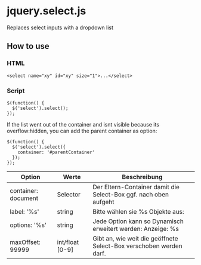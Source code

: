 # jquery.select.js

Replaces select inputs with a dropdown list

## How to use

### HTML

```
<select name="xy" id="xy" size="1">...</select>
```

### Script

```
$(function() {
  $('select').select();
});
```

If the list went out of the container and isnt visible because its overflow:hidden, you can add the parent container as option:

```
$(function() {
  $('select').select({
    container: '#parentContainer'
  });
});
```

<table>
	<thead>
		<tr>
			<th>Option</th>
			<th>Werte</th>
			<th>Beschreibung</th>
		</tr>
	</thead>
	<tbody>
		<tr>
			<td>container: document</td>
			<td>Selector</td>
			<td>Der Eltern-Container damit die Select-Box ggf. nach oben aufgeht</td>
		</tr>
		<tr>
			<td>label: '%s'</td>
			<td>string</td>
			<td>Bitte wählen sie %s Objekte aus:</td>
		</tr>
		<tr>
			<td>options: '%s'</td>
			<td>string</td>
			<td>Jede Option kann so Dynamisch erweitert werden: Anzeige: %s</td>
		</tr>
		<tr>
			<td>maxOffset: 99999</td>
			<td>int/float [0-9]</td>
			<td>Gibt an, wie weit die geöffnete Select-Box verschoben werden darf.</td>
		</tr>
	</tbody>
</table>
